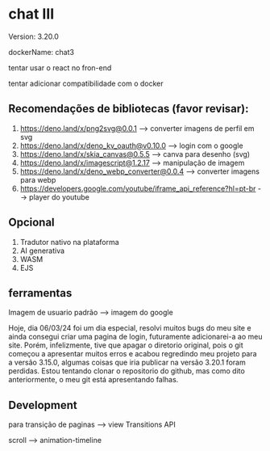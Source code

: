﻿# chat Ⅲ

Version: 3.20.0

dockerName: chat3

tentar usar o react no fron-end

tentar adicionar compatibilidade com o docker

## Recomendações de bibliotecas (favor revisar):

1. https://deno.land/x/png2svg@0.0.1 --> converter imagens de perfil em svg
2. https://deno.land/x/deno_kv_oauth@v0.10.0 --> login com o google
3. https://deno.land/x/skia_canvas@0.5.5 --> canva para desenho (svg)
4. https://deno.land/x/imagescript@1.2.17 --> manipulação de imagem
5. https://deno.land/x/deno_webp_converter@0.0.4 --> converter imagens para webp
6. https://developers.google.com/youtube/iframe_api_reference?hl=pt-br --> player do youtube

## Opcional

1. Tradutor nativo na plataforma
2. AI generativa
3. WASM
4. EJS

## ferramentas

Imagem de usuario padrão --> imagem do google

Hoje, dia 06/03/24 foi um dia especial, resolvi muitos bugs do meu site e ainda consegui criar uma pagina de login, futuramente adicionarei-a ao meu site. Porém, infelizmente, tive que apagar o diretorio original, pois o git começou a apresentar muitos erros e acabou regredindo meu projeto para a versão 3.15.0, algumas coisas que iria publicar na versão 3.20.1 foram perdidas. Estou tentando clonar o repositorio do github, mas como dito anteriormente, o meu git está apresentando falhas.

## Development

para transição de paginas --> view Transitions API

scroll --> animation-timeline
